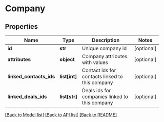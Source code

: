 # Company

## Properties
Name | Type | Description | Notes
------------ | ------------- | ------------- | -------------
**id** | **str** | Unique company id | [optional] 
**attributes** | **object** | Company attributes with values | [optional] 
**linked_contacts_ids** | **list[int]** | Contact ids for contacts linked to this company | [optional] 
**linked_deals_ids** | **list[str]** | Deals ids for companies linked to this company | [optional] 

[[Back to Model list]](../README.md#documentation-for-models) [[Back to API list]](../README.md#documentation-for-api-endpoints) [[Back to README]](../README.md)


